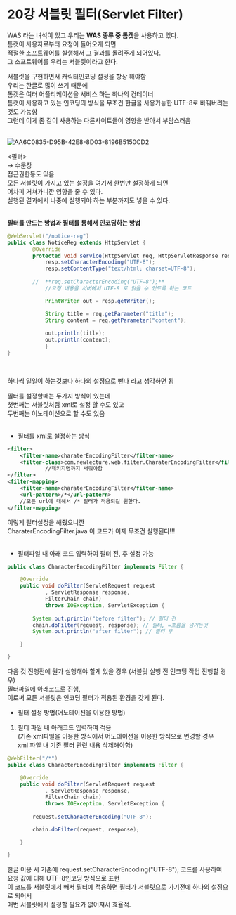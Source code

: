 
# 20강 서블릿 필터(Servlet Filter)

WAS 라는 녀석이 있고 우리는 **WAS 종류 중 톰캣**을 사용하고 있다.  
톰캣이 사용자로부터 요청이 들어오게 되면  
적절한 소프트웨어를 실행해서 그 결과를 돌려주게 되어있다.  
그 소프트웨어를 우리는 서블릿이라고 한다.

서블릿을 구현하면서 캐릭터인코딩 설정을 항상 해야함  
우리는 한글로 많이 쓰기 때문에  
톰캣은 여러 어플리케이션을 서비스 하는 하나의 컨테이너  
톰캣이 사용하고 있는 인코딩의 방식을 무조건 한글을 사용가능한 UTF-8로 바꿔버리는것도 가능함  
그런데 이게 좀 같이 사용하는 다른사이트들이 영향을 받아서 부담스러움
<br><br>


![AA6C0835-D95B-42E8-8D03-8196B5150CD2](https://user-images.githubusercontent.com/89206108/164255314-bdce9528-2bcd-45a5-9a82-2a09b84cb9ca.png)
<br>



<필터>  
→ 수문장  
접근권한등도 있음  
모든 서블릿이 가지고 있는 설정을 여기서 한번만 설정하게 되면  
어차피 거쳐가니깐 영향을 줄 수 있다.  
실행된 결과에서 나중에 실행되야 하는 부분까지도 넣을 수 있다.
<br><br>

**필터를 만드는 방법과 필터를 통해서 인코딩하는 방법**  

```java
@WebServlet("/notice-reg")
public class NoticeReg extends HttpServlet {
		@Override
		protected void service(HttpServlet req, HttpServletResponse resp) throws ServletException,IOException {
			resp.setCharacterEncoding("UTF-8");
			resp.setContentType("text/html; charset=UTF-8");
		
		//	**req.setCharacterEncoding("UTF-8");**
			//요청 내용을 서버에서 UTF-8 로 읽을 수 있도록 하는 코드

			PrintWriter out = resp.getWriter();

			String title = req.getParameter("title");
			String content = req.getParameter("content");
			
			out.println(title);
			out.println(content);
			}
}
```
<br>


하나씩 일일이 하는것보다 하나의 설정으로 뺀다 라고 생각하면 됨

필터를 설정할때는 두가지 방식이 있는데  
첫번째는 서블릿처럼 xml로 설정 할 수도 있고  
두번째는 어노테이션으로 할 수도 있음
<br><br>

- 필터를 xml로 설정하는 방식

```xml
<filter>
	<filter-name>charaterEncodingFilter</filter-name>
	<filter-class>com.newlecture.web.filter.CharaterEncodingFilter</filter-class>
			//패키지명까지 써줘야함
</filter>
<filter-mapping>
	<filter-name>charaterEncodingFilter</filter-name>
	<url-pattern>/*</url-pattern>
    //모든 url에 대해서 /* 필터가 적용되길 원한다.
</filter-mapping>
```

이렇게 필터설정을 해줬으니깐   
CharaterEncodingFilter.java 이 코드가 이제 무조건 실행된다!!!
<br><br>


- 필터파일 내 아래 코드 입력하여 필터 전, 후 설정 가능

```java
public class CharacterEncodingFilter implements Filter {

	@Override
	public void doFilter(ServletRequest request
			, ServletResponse response, 
			FilterChain chain)
			throws IOException, ServletException {
		
		System.out.println("before filter"); // 필터 전 
		chain.doFilter(request, response); // 필터, =흐름을 넘기는것
		System.out.println("after filter"); // 필터 후

	}

}
```

다음 것 진행전에 뭔가 실행해야 할게 있을 경우 (서블릿 실행 전 인코딩 작업 진행할 경우)  
필터파일에 아래코드로 진행,  
이로써 모든 서블릿은 인코딩 필터가 적용된 환경을 갖게 된다.

- 필터 설정 방법(어노테이션을 이용한 방법)  
1. 필터 파일 내 아래코드 입력하여 적용  
(기존 xml파일을 이용한 방식에서 어노테이션을 이용한 방식으로 변경할 경우  
xml 파일 내 기존 필터 관련 내용 삭제해야함)

```java
@WebFilter("/*")
public class CharacterEncodingFilter implements Filter {

	@Override
	public void doFilter(ServletRequest request
			, ServletResponse response, 
			FilterChain chain)
			throws IOException, ServletException {
		
		request.setCharacterEncoding("UTF-8");

		chain.doFilter(request, response);

	}

}
```

한글 이용 시 기존에 request.setCharacterEncoding("UTF-8"); 코드를 사용하여  
요청 값에 대해 UTF-8인코딩 방식으로 표현  
이 코드를 서블릿에서 빼서 필터에 적용하면 필터가 서블릿으로 가기전에 하나의 설정으로 되어서  
매번 서블릿에서 설정할 필요가 없어져서 효율적.
<br><br>
